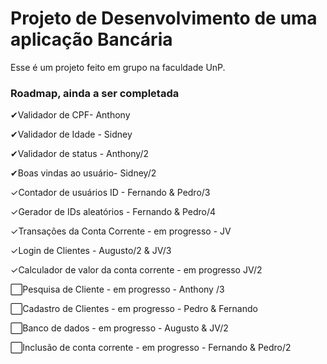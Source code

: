 # Projeto de Desenvolvimento de uma aplicação Bancária
Esse é um projeto feito em grupo na faculdade UnP.

### Roadmap, ainda a ser completada
✔Validador de CPF- Anthony

✔Validador de Idade - Sidney

✔Validador de status - Anthony/2

✔Boas vindas ao usuário- Sidney/2

✓Contador de usuários ID - Fernando & Pedro/3

✓Gerador de IDs aleatórios - Fernando & Pedro/4

✓Transações da Conta Corrente - em progresso - JV

✓Login de Clientes - Augusto/2 & JV/3

✓Calculador de valor da conta corrente - em progresso JV/2

⬜Pesquisa de Cliente - em progresso - Anthony /3

⬜Cadastro de Clientes - em progresso - Pedro & Fernando

⬜Banco de dados - em progresso - Augusto & JV/2

⬜Inclusão de conta corrente - em progresso - Fernando & Pedro/2

